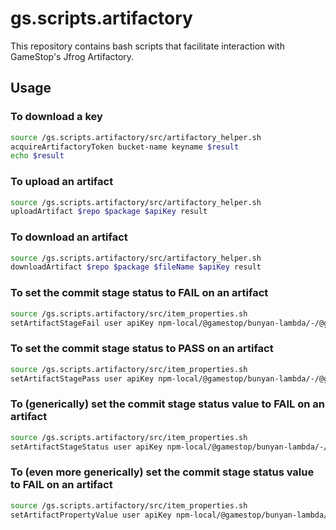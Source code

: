 # gs.scripts.artifactory

This repository contains bash scripts that facilitate interaction with GameStop's Jfrog Artifactory.

## Usage

### To download a key

```bash
source /gs.scripts.artifactory/src/artifactory_helper.sh
acquireArtifactoryToken bucket-name keyname $result
echo $result
```

### To upload an artifact

```bash
source /gs.scripts.artifactory/src/artifactory_helper.sh
uploadArtifact $repo $package $apiKey result
```

### To download an artifact

```bash
source /gs.scripts.artifactory/src/artifactory_helper.sh
downloadArtifact $repo $package $fileName $apiKey result
```

### To set the commit stage status to FAIL on an artifact

```bash
source /gs.scripts.artifactory/src/item_properties.sh
setArtifactStageFail user apiKey npm-local/@gamestop/bunyan-lambda/-/@gamestop/bunyan-lambda-2.1.4.tgz commit
```

### To set the commit stage status to PASS on an artifact

```bash
source /gs.scripts.artifactory/src/item_properties.sh
setArtifactStagePass user apiKey npm-local/@gamestop/bunyan-lambda/-/@gamestop/bunyan-lambda-2.1.4.tgz commit
```

### To (generically) set the commit stage status value to FAIL on an artifact

```bash
source /gs.scripts.artifactory/src/item_properties.sh
setArtifactStageStatus user apiKey npm-local/@gamestop/bunyan-lambda/-/@gamestop/bunyan-lambda-2.1.4.tgz commit FAIL
```

### To (even more generically) set the commit stage status value to FAIL on an artifact

```bash
source /gs.scripts.artifactory/src/item_properties.sh
setArtifactPropertyValue user apiKey npm-local/@gamestop/bunyan-lambda/-/@gamestop/bunyan-lambda-2.1.4.tgz stage.commit.status FAIL
```
